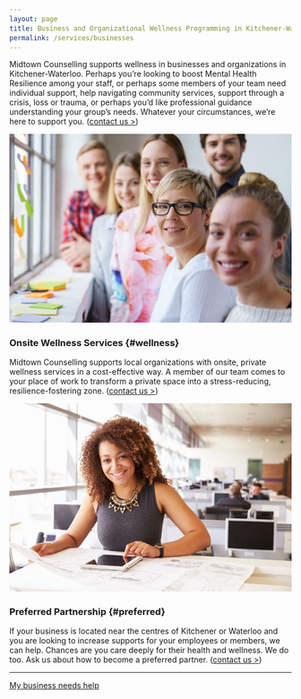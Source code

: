 ```yaml
---
layout: page
title: Business and Organizational Wellness Programming in Kitchener-Waterloo
permalink: /services/businesses
---
```

Midtown Counselling supports wellness in businesses and organizations in Kitchener-Waterloo. Perhaps you’re looking to boost Mental Health Resilience among your staff, or perhaps some members of your team need individual support, help navigating community services, support through a crisis, loss or trauma, or perhaps you’d like professional guidance understanding your group’s needs. Whatever your circumstances, we’re here to support you. ([contact us >](/contact/))

<div class="service-item">
<div class="service-item-title">
<img src="/assets/images/family-window.jpg" alt="">
</div>
<div class="service-item-description" markdown="1">

### Onsite Wellness Services {#wellness}

Midtown Counselling supports local organizations with onsite, private wellness services in a cost-effective way. A member of our team comes to your place of work to transform a private space into a stress-reducing, resilience-fostering zone. ([contact us >](/contact/))

</div>
</div>

<div class="service-item">
<div class="service-item-title">
<img src="/assets/images/work.jpg" alt="">
</div>
<div class="service-item-description" markdown="1">

### Preferred Partnership {#preferred}

If your business is located near the centres of Kitchener or Waterloo and you are looking to increase supports for your employees or members, we can help. Chances are you care deeply for their health and wellness. We do too. Ask us about how to become a preferred partner. ([contact us >](/contact/))

</div>
</div>

___________

<div class="callout-link"><a class="link-button" href="/contact/">My business needs help</a></div>